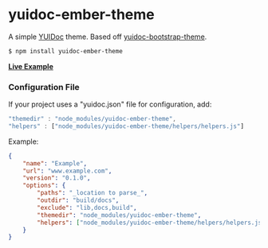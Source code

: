 # yuidoc-ember-theme

A simple [YUIDoc](http://yui.github.io/yuidoc/) theme. Based off [yuidoc-bootstrap-theme](https://github.com/kevinlacotaco/yuidoc-bootstrap-theme).

```sh
$ npm install yuidoc-ember-theme
```

[**Live Example**](http://offirgolan.github.io/ember-cp-validations/docs/modules/Home.html)

### Configuration File

If your project uses a "yuidoc.json" file for configuration, add:

```js
"themedir" : "node_modules/yuidoc-ember-theme",
"helpers" : ["node_modules/yuidoc-ember-theme/helpers/helpers.js"]
```

Example:

```json
{
    "name": "Example",
    "url": "www.example.com",
    "version": "0.1.0",
    "options": {
        "paths": "_location to parse_",
        "outdir": "build/docs",
        "exclude": "lib,docs,build",
        "themedir": "node_modules/yuidoc-ember-theme",
        "helpers": ["node_modules/yuidoc-ember-theme/helpers/helpers.js"]
    }
}
```
